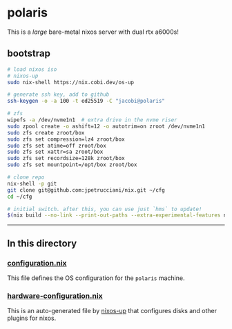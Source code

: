 # polaris

This is a _large_ bare-metal nixos server with dual rtx a6000s!

## bootstrap

```bash
# load nixos iso
# nixos-up
sudo nix-shell https://nix.cobi.dev/os-up

# generate ssh key, add to github
ssh-keygen -o -a 100 -t ed25519 -C "jacobi@polaris"

# zfs
wipefs -a /dev/nvme1n1  # extra drive in the nvme riser
sudo zpool create -o ashift=12 -o autotrim=on zroot /dev/nvme1n1
sudo zfs create zroot/box
sudo zfs set compression=lz4 zroot/box
sudo zfs set atime=off zroot/box
sudo zfs set xattr=sa zroot/box
sudo zfs set recordsize=128k zroot/box
sudo zfs set mountpoint=/opt/box zroot/box

# clone repo
nix-shell -p git
git clone git@github.com:jpetrucciani/nix.git ~/cfg
cd ~/cfg

# initial switch. after this, you can use just `hms` to update!
$(nix build --no-link --print-out-paths --extra-experimental-features nix-command --extra-experimental-features flakes ~/cfg#hmx.polaris)/bin/switch
```

---

## In this directory

### [configuration.nix](./configuration.nix)

This file defines the OS configuration for the `polaris` machine.

### [hardware-configuration.nix](./hardware-configuration.nix)

This is an auto-generated file by [nixos-up](https://github.com/samuela/nixos-up) that configures disks and other plugins for nixos.
